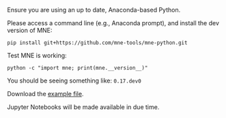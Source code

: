 Ensure you are using an up to date, Anaconda-based Python.

Please access a command line (e.g., Anaconda prompt), and install the dev version of MNE:

`pip install git+https://github.com/mne-tools/mne-python.git`

Test MNE is working:

`python -c "import mne; print(mne.__version__)"`

You should be seeing something like:
`0.17.dev0`

Download the [example file](https://github.com/jona-sassenhagen/mne_workshop_amsterdam/blob/master/oddball_example_small-fif.gz).

Jupyter Notebooks will be made available in due time.
